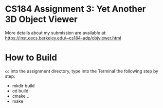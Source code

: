 # CS184 Assignment 3: Yet Another 3D Object Viewer
More details about my submission are available at:
https://inst.eecs.berkeley.edu/~cs184-adp/objviewer.html

# How to Build
`cd` into the assignment directory, type into the Terminal the following step by step:

* mkdir build
* cd build
* cmake ..
* make
